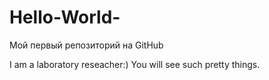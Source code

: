 # Hello-World-
Мой первый репозиторий на GitHub

I am a laboratory reseacher:)
You will see such pretty things.
